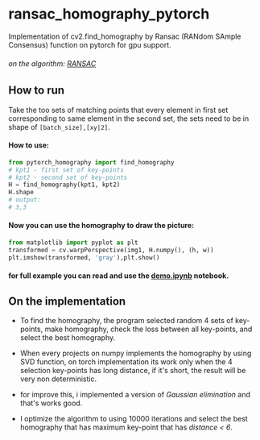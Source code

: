# ransac_homography_pytorch
Implementation of cv2.find_homography by Ransac (RANdom SAmple Consensus) function on pytorch for gpu support. 
###### on the algorithm: [RANSAC](https://en.wikipedia.org/wiki/Random_sample_consensus)

## How to run
Take the too sets of matching points that every element in first set corresponding to same element in the second set,
the sets need to be in shape of ```[batch_size],[xy|2]```.

#### How to use:
```python
from pytorch_homography import find_homography
# kpt1 - first set of key-points
# kpt2 - second set of key-points
H = find_homography(kpt1, kpt2)
H.shape
# output:
# 3,3
```
#### Now you can use the homography to draw the picture:
```python
from matplotlib import pyplot as plt
transformed = cv.warpPerspective(img1, H.numpy(), (h, w))
plt.imshow(transformed, 'gray'),plt.show()
```
#### for full example you can read and use the [demo.ipynb](/demo.ipynb) notebook.
## On the implementation
- To find the homography, the program selected random 4 sets of key-points, make homography, check the loss between all key-points, and select the best homography.

- When every projects on numpy implements the homography by using SVD function, on torch implementation its work only when the 4 selection key-points has long distance, if it's short, the result will be very non deterministic.

- for improve this, i implemented a version of *Gaussian elimination* and that's works good.

- I optimize the algorithm to using 10000 iterations and select the best homography that has maximum key-point that has *distance < 6*.
